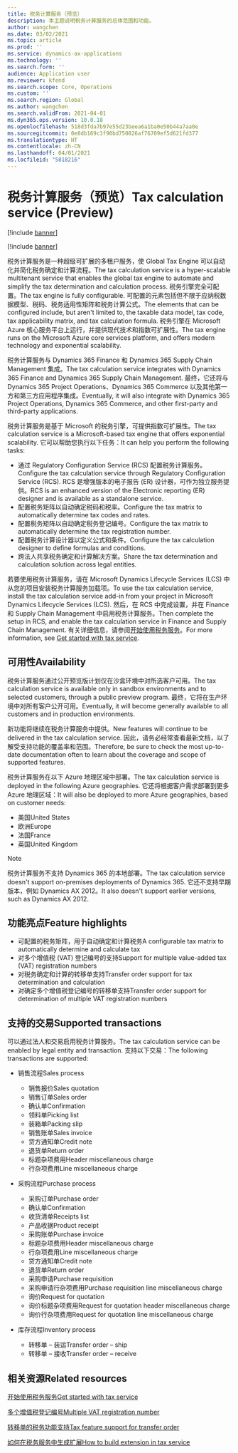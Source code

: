 ```yaml
---
title: 税务计算服务（预览）
description: 本主题说明税务计算服务的总体范围和功能。
author: wangchen
ms.date: 03/02/2021
ms.topic: article
ms.prod: ''
ms.service: dynamics-ax-applications
ms.technology: ''
ms.search.form: ''
audience: Application user
ms.reviewer: kfend
ms.search.scope: Core, Operations
ms.custom: ''
ms.search.region: Global
ms.author: wangchen
ms.search.validFrom: 2021-04-01
ms.dyn365.ops.version: 10.0.18
ms.openlocfilehash: 518d3fda7b97e55d23beea6a1ba0e50b44a7aa0e
ms.sourcegitcommit: 0e8db169c3f90bd750826af76709ef5d621fd377
ms.translationtype: HT
ms.contentlocale: zh-CN
ms.lasthandoff: 04/01/2021
ms.locfileid: "5818216"
---
```

# <a name="tax-calculation-service-preview"></a><span data-ttu-id="ec030-103">税务计算服务（预览）</span><span class="sxs-lookup"><span data-stu-id="ec030-103">Tax calculation service (Preview)</span></span>

[!include [banner](../includes/banner.md)]

[!include [banner](../includes/preview-banner.md)]

<span data-ttu-id="ec030-104">税务计算服务是一种超级可扩展的多租户服务，使 Global Tax Engine 可以自动化并简化税务确定和计算流程。</span><span class="sxs-lookup"><span data-stu-id="ec030-104">The tax calculation service is a hyper-scalable multitenant service that enables the global tax engine to automate and simplify the tax determination and calculation process.</span></span> <span data-ttu-id="ec030-105">税务引擎完全可配置。</span><span class="sxs-lookup"><span data-stu-id="ec030-105">The tax engine is fully configurable.</span></span> <span data-ttu-id="ec030-106">可配置的元素包括但不限于应纳税数据模型、税码、税务适用性矩阵和税务计算公式。</span><span class="sxs-lookup"><span data-stu-id="ec030-106">The elements that can be configured include, but aren't limited to, the taxable data model, tax code, tax applicability matrix, and tax calculation formula.</span></span> <span data-ttu-id="ec030-107">税务引擎在 Microsoft Azure 核心服务平台上运行，并提供现代技术和指数可扩展性。</span><span class="sxs-lookup"><span data-stu-id="ec030-107">The tax engine runs on the Microsoft Azure core services platform, and offers modern technology and exponential scalability.</span></span>

<span data-ttu-id="ec030-108">税务计算服务与 Dynamics 365 Finance 和 Dynamics 365 Supply Chain Management 集成。</span><span class="sxs-lookup"><span data-stu-id="ec030-108">The tax calculation service integrates with Dynamics 365 Finance and Dynamics 365 Supply Chain Management.</span></span> <span data-ttu-id="ec030-109">最终，它还将与 Dynamics 365 Project Operations、Dynamics 365 Commerce 以及其他第一方和第三方应用程序集成。</span><span class="sxs-lookup"><span data-stu-id="ec030-109">Eventually, it will also integrate with Dynamics 365 Project Operations, Dynamics 365 Commerce, and other first-party and third-party applications.</span></span>

<span data-ttu-id="ec030-110">税务计算服务是基于 Microsoft 的税务引擎，可提供指数可扩展性。</span><span class="sxs-lookup"><span data-stu-id="ec030-110">The tax calculation service is a Microsoft-based tax engine that offers exponential scalability.</span></span> <span data-ttu-id="ec030-111">它可以帮助您执行以下任务：</span><span class="sxs-lookup"><span data-stu-id="ec030-111">It can help you perform the following tasks:</span></span>

- <span data-ttu-id="ec030-112">通过 Regulatory Configuration Service (RCS) 配置税务计算服务。</span><span class="sxs-lookup"><span data-stu-id="ec030-112">Configure the tax calculation service through Regulatory Configuration Service (RCS).</span></span> <span data-ttu-id="ec030-113">RCS 是增强版本的电子报告 (ER) 设计器，可作为独立服务提供。</span><span class="sxs-lookup"><span data-stu-id="ec030-113">RCS is an enhanced version of the Electronic reporting (ER) designer and is available as a standalone service.</span></span>
- <span data-ttu-id="ec030-114">配置税务矩阵以自动确定税码和税率。</span><span class="sxs-lookup"><span data-stu-id="ec030-114">Configure the tax matrix to automatically determine tax codes and rates.</span></span>
- <span data-ttu-id="ec030-115">配置税务矩阵以自动确定税务登记编号。</span><span class="sxs-lookup"><span data-stu-id="ec030-115">Configure the tax matrix to automatically determine the tax registration number.</span></span>
- <span data-ttu-id="ec030-116">配置税务计算设计器以定义公式和条件。</span><span class="sxs-lookup"><span data-stu-id="ec030-116">Configure the tax calculation designer to define formulas and conditions.</span></span>
- <span data-ttu-id="ec030-117">跨法人共享税务确定和计算解决方案。</span><span class="sxs-lookup"><span data-stu-id="ec030-117">Share the tax determination and calculation solution across legal entities.</span></span>

<span data-ttu-id="ec030-118">若要使用税务计算服务，请在 Microsoft Dynamics Lifecycle Services (LCS) 中从您的项目安装税务计算服务加载项。</span><span class="sxs-lookup"><span data-stu-id="ec030-118">To use the tax calculation service, install the tax calculation service add-in from your project in Microsoft Dynamics Lifecycle Services (LCS).</span></span> <span data-ttu-id="ec030-119">然后，在 RCS 中完成设置，并在 Finance 和 Supply Chain Management 中启用税务计算服务。</span><span class="sxs-lookup"><span data-stu-id="ec030-119">Then complete the setup in RCS, and enable the tax calculation service in Finance and Supply Chain Management.</span></span> <span data-ttu-id="ec030-120">有关详细信息，请参阅[开始使用税务服务](https://go.microsoft.com/fwlink/?linkid=2138482)。</span><span class="sxs-lookup"><span data-stu-id="ec030-120">For more information, see [Get started with tax service](https://go.microsoft.com/fwlink/?linkid=2138482).</span></span>

## <a name="availability"></a><span data-ttu-id="ec030-121">可用性</span><span class="sxs-lookup"><span data-stu-id="ec030-121">Availability</span></span>

<span data-ttu-id="ec030-122">税务计算服务通过公开预览版计划仅在沙盒环境中对所选客户可用。</span><span class="sxs-lookup"><span data-stu-id="ec030-122">The tax calculation service is available only in sandbox environments and to selected customers, through a public preview program.</span></span> <span data-ttu-id="ec030-123">最终，它将在生产环境中对所有客户公开可用。</span><span class="sxs-lookup"><span data-stu-id="ec030-123">Eventually, it will become generally available to all customers and in production environments.</span></span>

<span data-ttu-id="ec030-124">新功能将继续在税务计算服务中提供。</span><span class="sxs-lookup"><span data-stu-id="ec030-124">New features will continue to be delivered in the tax calculation service.</span></span> <span data-ttu-id="ec030-125">因此，请务必经常查看最新文档，以了解受支持功能的覆盖率和范围。</span><span class="sxs-lookup"><span data-stu-id="ec030-125">Therefore, be sure to check the most up-to-date documentation often to learn about the coverage and scope of supported features.</span></span>

<span data-ttu-id="ec030-126">税务计算服务在以下 Azure 地理区域中部署。</span><span class="sxs-lookup"><span data-stu-id="ec030-126">The tax calculation service is deployed in the following Azure geographies.</span></span> <span data-ttu-id="ec030-127">它还将根据客户需求部署到更多 Azure 地理区域：</span><span class="sxs-lookup"><span data-stu-id="ec030-127">It will also be deployed to more Azure geographies, based on customer needs:</span></span>

- <span data-ttu-id="ec030-128">美国</span><span class="sxs-lookup"><span data-stu-id="ec030-128">United States</span></span>
- <span data-ttu-id="ec030-129">欧洲</span><span class="sxs-lookup"><span data-stu-id="ec030-129">Europe</span></span>
- <span data-ttu-id="ec030-130">法国</span><span class="sxs-lookup"><span data-stu-id="ec030-130">France</span></span>
- <span data-ttu-id="ec030-131">英国</span><span class="sxs-lookup"><span data-stu-id="ec030-131">United Kingdom</span></span>

> [!NOTE]
> <span data-ttu-id="ec030-132">税务计算服务不支持 Dynamics 365 的本地部署。</span><span class="sxs-lookup"><span data-stu-id="ec030-132">The tax calculation service doesn't support on-premises deployments of Dynamics 365.</span></span> <span data-ttu-id="ec030-133">它还不支持早期版本，例如 Dynamics AX 2012。</span><span class="sxs-lookup"><span data-stu-id="ec030-133">It also doesn't support earlier versions, such as Dynamics AX 2012.</span></span>

## <a name="feature-highlights"></a><span data-ttu-id="ec030-134">功能亮点</span><span class="sxs-lookup"><span data-stu-id="ec030-134">Feature highlights</span></span>

- <span data-ttu-id="ec030-135">可配置的税务矩阵，用于自动确定和计算税务</span><span class="sxs-lookup"><span data-stu-id="ec030-135">A configurable tax matrix to automatically determine and calculate tax</span></span>
- <span data-ttu-id="ec030-136">对多个增值税 (VAT) 登记编号的支持</span><span class="sxs-lookup"><span data-stu-id="ec030-136">Support for multiple value-added tax (VAT) registration numbers</span></span>
- <span data-ttu-id="ec030-137">对税务确定和计算的转移单支持</span><span class="sxs-lookup"><span data-stu-id="ec030-137">Transfer order support for tax determination and calculation</span></span>
- <span data-ttu-id="ec030-138">对确定多个增值税登记编号的转移单支持</span><span class="sxs-lookup"><span data-stu-id="ec030-138">Transfer order support for determination of multiple VAT registration numbers</span></span>

## <a name="supported-transactions"></a><span data-ttu-id="ec030-139">支持的交易</span><span class="sxs-lookup"><span data-stu-id="ec030-139">Supported transactions</span></span>

<span data-ttu-id="ec030-140">可以通过法人和交易启用税务计算服务。</span><span class="sxs-lookup"><span data-stu-id="ec030-140">The tax calculation service can be enabled by legal entity and transaction.</span></span> <span data-ttu-id="ec030-141">支持以下交易：</span><span class="sxs-lookup"><span data-stu-id="ec030-141">The following transactions are supported:</span></span>

- <span data-ttu-id="ec030-142">销售流程</span><span class="sxs-lookup"><span data-stu-id="ec030-142">Sales process</span></span>

    - <span data-ttu-id="ec030-143">销售报价</span><span class="sxs-lookup"><span data-stu-id="ec030-143">Sales quotation</span></span>
    - <span data-ttu-id="ec030-144">销售订单</span><span class="sxs-lookup"><span data-stu-id="ec030-144">Sales order</span></span>
    - <span data-ttu-id="ec030-145">确认单</span><span class="sxs-lookup"><span data-stu-id="ec030-145">Confirmation</span></span>
    - <span data-ttu-id="ec030-146">领料单</span><span class="sxs-lookup"><span data-stu-id="ec030-146">Picking list</span></span>
    - <span data-ttu-id="ec030-147">装箱单</span><span class="sxs-lookup"><span data-stu-id="ec030-147">Packing slip</span></span>
    - <span data-ttu-id="ec030-148">销售账单</span><span class="sxs-lookup"><span data-stu-id="ec030-148">Sales invoice</span></span>
    - <span data-ttu-id="ec030-149">贷方通知单</span><span class="sxs-lookup"><span data-stu-id="ec030-149">Credit note</span></span>
    - <span data-ttu-id="ec030-150">退货单</span><span class="sxs-lookup"><span data-stu-id="ec030-150">Return order</span></span>
    - <span data-ttu-id="ec030-151">标题杂项费用</span><span class="sxs-lookup"><span data-stu-id="ec030-151">Header miscellaneous charge</span></span>
    - <span data-ttu-id="ec030-152">行杂项费用</span><span class="sxs-lookup"><span data-stu-id="ec030-152">Line miscellaneous charge</span></span>

- <span data-ttu-id="ec030-153">采购流程</span><span class="sxs-lookup"><span data-stu-id="ec030-153">Purchase process</span></span>

    - <span data-ttu-id="ec030-154">采购订单</span><span class="sxs-lookup"><span data-stu-id="ec030-154">Purchase order</span></span>
    - <span data-ttu-id="ec030-155">确认单</span><span class="sxs-lookup"><span data-stu-id="ec030-155">Confirmation</span></span>
    - <span data-ttu-id="ec030-156">收货清单</span><span class="sxs-lookup"><span data-stu-id="ec030-156">Receipts list</span></span>
    - <span data-ttu-id="ec030-157">产品收据</span><span class="sxs-lookup"><span data-stu-id="ec030-157">Product receipt</span></span>
    - <span data-ttu-id="ec030-158">采购账单</span><span class="sxs-lookup"><span data-stu-id="ec030-158">Purchase invoice</span></span>
    - <span data-ttu-id="ec030-159">标题杂项费用</span><span class="sxs-lookup"><span data-stu-id="ec030-159">Header miscellaneous charge</span></span>
    - <span data-ttu-id="ec030-160">行杂项费用</span><span class="sxs-lookup"><span data-stu-id="ec030-160">Line miscellaneous charge</span></span>
    - <span data-ttu-id="ec030-161">贷方通知单</span><span class="sxs-lookup"><span data-stu-id="ec030-161">Credit note</span></span>
    - <span data-ttu-id="ec030-162">退货单</span><span class="sxs-lookup"><span data-stu-id="ec030-162">Return order</span></span>
    - <span data-ttu-id="ec030-163">采购申请</span><span class="sxs-lookup"><span data-stu-id="ec030-163">Purchase requisition</span></span>
    - <span data-ttu-id="ec030-164">采购申请行杂项费用</span><span class="sxs-lookup"><span data-stu-id="ec030-164">Purchase requisition line miscellaneous charge</span></span>
    - <span data-ttu-id="ec030-165">询价</span><span class="sxs-lookup"><span data-stu-id="ec030-165">Request for quotation</span></span>
    - <span data-ttu-id="ec030-166">询价标题杂项费用</span><span class="sxs-lookup"><span data-stu-id="ec030-166">Request for quotation header miscellaneous charge</span></span>
    - <span data-ttu-id="ec030-167">询价行杂项费用</span><span class="sxs-lookup"><span data-stu-id="ec030-167">Request for quotation line miscellaneous charge</span></span>

- <span data-ttu-id="ec030-168">库存流程</span><span class="sxs-lookup"><span data-stu-id="ec030-168">Inventory process</span></span>

    - <span data-ttu-id="ec030-169">转移单 – 装运</span><span class="sxs-lookup"><span data-stu-id="ec030-169">Transfer order – ship</span></span>
    - <span data-ttu-id="ec030-170">转移单 – 接收</span><span class="sxs-lookup"><span data-stu-id="ec030-170">Transfer order – receive</span></span>

## <a name="related-resources"></a><span data-ttu-id="ec030-171">相关资源</span><span class="sxs-lookup"><span data-stu-id="ec030-171">Related resources</span></span>

[<span data-ttu-id="ec030-172">开始使用税务服务</span><span class="sxs-lookup"><span data-stu-id="ec030-172">Get started with tax service</span></span>](https://go.microsoft.com/fwlink/?linkid=2138482)

[<span data-ttu-id="ec030-173">多个增值税登记编号</span><span class="sxs-lookup"><span data-stu-id="ec030-173">Multiple VAT registration number</span></span>](https://go.microsoft.com/fwlink/?linkid=2153387)

[<span data-ttu-id="ec030-174">转移单的税务功能支持</span><span class="sxs-lookup"><span data-stu-id="ec030-174">Tax feature support for transfer order</span></span>](https://go.microsoft.com/fwlink/?linkid=2153388)

[<span data-ttu-id="ec030-175">如何在税务服务中生成扩展</span><span class="sxs-lookup"><span data-stu-id="ec030-175">How to build extension in tax service</span></span>](https://go.microsoft.com/fwlink/?linkid=2138483)
